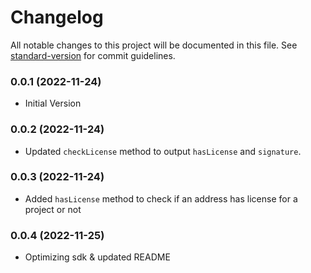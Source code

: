 # Changelog

All notable changes to this project will be documented in this file. See [standard-version](https://github.com/conventional-changelog/standard-version) for commit guidelines.

### 0.0.1 (2022-11-24)

- Initial Version

### 0.0.2 (2022-11-24)

- Updated `checkLicense` method to output `hasLicense` and `signature`.

### 0.0.3 (2022-11-24)

- Added `hasLicense` method to check if an address has license for a project or not

### 0.0.4 (2022-11-25)

- Optimizing sdk & updated README
